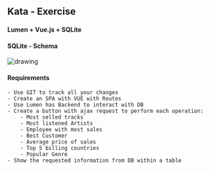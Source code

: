 ## Kata - Exercise

#### Lumen + Vue.js + SQLite

#### SQLite - Schema
![drawing](https://cdn.sqlitetutorial.net/wp-content/uploads/2015/11/sqlite-sample-database-color.jpg)

#### Requirements
    - Use GIT to track all your changes
    - Create an SPA with VUE with Routes
    - Use Lumen has Backend to interact with DB
    - Create a button with ajax request to perform each operation:
        - Most selled tracks
        - Most listened Artists
        - Employee with most sales
        - Best Customer
        - Average price of sales
        - Top 5 billing countries
        - Popular Genre
    - Show the requested information from DB within a table